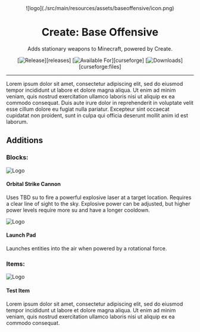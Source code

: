 <div align="center">
<!-- placeholder image til an icon is finalised -->
![logo](./src/main/resources/assets/baseoffensive/icon.png)

# Create: Base Offensive

Adds stationary weapons to Minecraft, powered by Create.

[![Release](https://img.shields.io/badge/Release-In_Development-red?style=for-the-badge)][releases]
[![Available For](https://img.shields.io/badge/dynamic/json?label=Available%20For&style=for-the-badge&color=34aa2f&query=gameVersionLatestFiles%5B0%5D.gameVersion&url=https%3A%2F%2Faddons-ecs.forgesvc.net%2Fapi%2Fv2%2Faddon%2F494721)][curseforge]
[![Downloads](https://img.shields.io/badge/dynamic/json?label=Downloads&style=for-the-badge&color=f16436&query=downloadCount&url=https%3A%2F%2Faddons-ecs.forgesvc.net%2Fapi%2Fv2%2Faddon%2F494721)][curseforge:files]
</div>

---

Lorem ipsum dolor sit amet, consectetur adipiscing elit, sed do eiusmod tempor incididunt ut labore et dolore magna aliqua. Ut enim ad minim veniam, quis nostrud exercitation ullamco laboris nisi ut aliquip ex ea commodo consequat. Duis aute irure dolor in reprehenderit in voluptate velit esse cillum dolore eu fugiat nulla pariatur. Excepteur sint occaecat cupidatat non proident, sunt in culpa qui officia deserunt mollit anim id est laborum.

## Additions

### Blocks:

<img src="https://via.placeholder.com/100" alt="Logo" width="100" height="100"><br>
#### Orbital Strike Cannon
Uses TBD su to fire a powerful explosive laser at a target location. Requires a clear line of sight to the sky. Explosive power can be adjusted, but higher power levels require more su and have a longer cooldown.

<img src="https://via.placeholder.com/100" alt="Logo" width="100" height="100"><br>
#### Launch Pad
Launches entities into the air when powered by a rotational force.

### Items:

<img src="https://via.placeholder.com/100" alt="Logo" width="100" height="100"><br>
#### Test Item
Lorem ipsum dolor sit amet, consectetur adipiscing elit, sed do eiusmod tempor incididunt ut labore et dolore magna aliqua. Ut enim ad minim veniam, quis nostrud exercitation ullamco laboris nisi ut aliquip ex ea commodo consequat.

